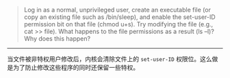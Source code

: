 > Log in as a normal, unprivileged user, create an executable file (or copy an existing file such as /bin/sleep), and enable the set-user-ID permission bit on that file (chmod u+s). Try modifying the file (e.g., cat >> file). What happens to the file permissions as a result (ls –l)? Why does this happen?

---

当文件被非特权用户修改后，内核会清除文件上的 `set-user-ID` 权限位。这么做是为了防止修改这些程序的同时还保留一些特权。

